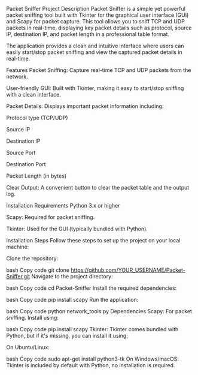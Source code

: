 Packet Sniffer
Project Description
Packet Sniffer is a simple yet powerful packet sniffing tool built with Tkinter for the graphical user interface (GUI) and Scapy for packet capture. This tool allows you to sniff TCP and UDP packets in real-time, displaying key packet details such as protocol, source IP, destination IP, and packet length in a professional table format.

The application provides a clean and intuitive interface where users can easily start/stop packet sniffing and view the captured packet details in real-time.

Features
Packet Sniffing: Capture real-time TCP and UDP packets from the network.

User-friendly GUI: Built with Tkinter, making it easy to start/stop sniffing with a clean interface.

Packet Details: Displays important packet information including:

Protocol type (TCP/UDP)

Source IP

Destination IP

Source Port

Destination Port

Packet Length (in bytes)

Clear Output: A convenient button to clear the packet table and the output log.

Installation
Requirements
Python 3.x or higher

Scapy: Required for packet sniffing.

Tkinter: Used for the GUI (typically bundled with Python).

Installation Steps
Follow these steps to set up the project on your local machine:

Clone the repository:

bash
Copy code
git clone https://github.com/YOUR_USERNAME/Packet-Sniffer.git
Navigate to the project directory:

bash
Copy code
cd Packet-Sniffer
Install the required dependencies:

bash
Copy code
pip install scapy
Run the application:

bash
Copy code
python network_tools.py
Dependencies
Scapy: For packet sniffing. Install using:

bash
Copy code
pip install scapy
Tkinter: Tkinter comes bundled with Python, but if it's missing, you can install it using:

On Ubuntu/Linux:

bash
Copy code
sudo apt-get install python3-tk
On Windows/macOS: Tkinter is included by default with Python, no installation is required.

